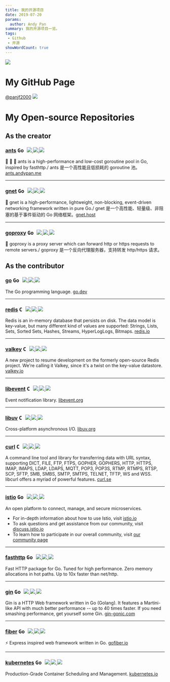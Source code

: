 ```yaml
---
title: 我的开源项目
date: 2019-07-20
params:
  author: Andy Pan
summary: 我的开源项目一览。
tags:
 - Github
 - 开源
showWordCount: true
---
```


![](https://res.strikefreedom.top/static_res/blog/figures/0c9HBMW0byk5LRouy1-78bc058e.png)

# My GitHub Page

[@panjf2000](https://github.com/panjf2000)  <img src="https://img.shields.io/github/followers/panjf2000?color=%23f2be45&logo=github&style=for-the-badge">

# My Open-source Repositories

## As the creator

### [ants](https://github.com/panjf2000/ants)   <kbd title="主要编程语言">  Go  </kbd>    <span style="font-size: 15px;">        <a title="Watchers" target="_blank" href="https://github.com/panjf2000/ants/watchers">  <img src="https://img.shields.io/github/watchers/panjf2000/ants?color=%2344cef6&logo=probot&style=for-the-badge">    </a>        <a title="Stars" target="_blank" href="https://github.com/panjf2000/ants/stargazers">  <img src="https://img.shields.io/github/stars/panjf2000/ants?color=%232edfa3&logo=trustpilot&style=for-the-badge">    </a>        <a title="Forks" target="_blank" href="https://github.com/panjf2000/ants/network/members">  <img src="https://img.shields.io/github/forks/panjf2000/ants?color=%23ff4c00&logo=hubspot&style=for-the-badge">    </a>    </span>

🐜 🐜 🐜 ants is a high-performance and low-cost goroutine pool in Go, inspired by fasthttp./ ants 是一个高性能且低损耗的 goroutine 池。[ants.andypan.me](https://ants.andypan.me/)

---

### [gnet](https://github.com/panjf2000/gnet)   <kbd title="主要编程语言">  Go  </kbd>    <span style="font-size: 15px;">        <a title="Watchers" target="_blank" href="https://github.com/panjf2000/gnet/watchers">    <img src="https://img.shields.io/github/watchers/panjf2000/gnet?color=%2344cef6&logo=probot&style=for-the-badge">    </a>        <a title="Stars" target="_blank" href="https://github.com/panjf2000/gnet/stargazers">    <img src="https://img.shields.io/github/stars/panjf2000/gnet?color=%232edfa3&logo=trustpilot&style=for-the-badge">    </a>        <a title="Forks" target="_blank" href="https://github.com/panjf2000/gnet/network/members">    <img src="https://img.shields.io/github/forks/panjf2000/gnet?color=%23ff4c00&logo=hubspot&style=for-the-badge">    </a>    </span>

🚀 gnet is a high-performance, lightweight, non-blocking, event-driven networking framework written in pure Go./ gnet 是一个高性能、轻量级、非阻塞的基于事件驱动的 Go 网络框架。[gnet.host](https://gnet.host/)

---

### [goproxy](https://github.com/panjf2000/goproxy)   <kbd title="主要编程语言">  Go  </kbd>    <span style="font-size: 15px;">        <a title="Watchers" target="_blank" href="https://github.com/panjf2000/goproxy/watchers">    <img src="https://img.shields.io/github/watchers/panjf2000/goproxy?color=%2344cef6&logo=probot&style=for-the-badge">    </a>        <a title="Stars" target="_blank" href="https://github.com/panjf2000/goproxy/stargazers">    <img src="https://img.shields.io/github/stars/panjf2000/goproxy?color=%232edfa3&logo=trustpilot&style=for-the-badge">    </a>        <a title="Forks" target="_blank" href="https://github.com/panjf2000/goproxy/network/members">    <img src="https://img.shields.io/github/forks/panjf2000/goproxy?color=%23ff4c00&logo=hubspot&style=for-the-badge">    </a>    </span>

🦁 goproxy is a proxy server which can forward http or https requests to remote servers./  goproxy 是一个反向代理服务器，支持转发 http/https 请求。

<!--
## As the maintainer

### [awesome-go](https://github.com/avelino/awesome-go)   <kbd title="主要编程语言">  Go  </kbd>    <span style="font-size: 15px;">        <a title="Watchers" target="_blank" href="https://github.com/avelino/awesome-go/watchers">    <img src="https://img.shields.io/github/watchers/avelino/awesome-go?color=%2344cef6&logo=probot&style=for-the-badge">    </a>        <a title="Stars" target="_blank" href="https://github.com/avelino/awesome-go/stargazers">    <img src="https://img.shields.io/github/stars/avelino/awesome-go?color=%232edfa3&logo=trustpilot&style=for-the-badge">    </a>        <a title="Forks" target="_blank" href="https://github.com/avelino/awesome-go/network/members">    <img src="https://img.shields.io/github/forks/avelino/awesome-go?color=%23ff4c00&logo=hubspot&style=for-the-badge">    </a>    </span>

A curated list of awesome Go frameworks, libraries and software [awesome-go.com](https://awesome-go.com/)

-->

## As the contributor

### [go](https://github.com/golang/go)   <kbd title="主要编程语言">  Go  </kbd>    <span style="font-size: 15px;">                 <a title="Watchers" target="_blank" href="https://github.com/golang/go/watchers">    <img src="https://img.shields.io/github/watchers/golang/go?color=%2344cef6&logo=probot&style=for-the-badge">    </a>        <a title="Stars" target="_blank" href="https://github.com/golang/go/stargazers">    <img src="https://img.shields.io/github/stars/golang/go?color=%232edfa3&logo=trustpilot&style=for-the-badge">    </a>        <a title="Forks" target="_blank" href="https://github.com/golang/go/network/members">    <img src="https://img.shields.io/github/forks/golang/go?color=%23ff4c00&logo=hubspot&style=for-the-badge">    </a>    </span>

The Go programming language. [go.dev](https://go.dev/)

---

### [redis](https://github.com/redis/redis)   <kbd title="主要编程语言">  C  </kbd>    <span style="font-size: 15px;">                 <a title="Watchers" target="_blank" href="https://github.com/redis/redis/watchers">    <img src="https://img.shields.io/github/watchers/redis/redis?color=%2344cef6&logo=probot&style=for-the-badge">    </a>        <a title="Stars" target="_blank" href="https://github.com/redis/redis/stargazers">    <img src="https://img.shields.io/github/stars/redis/redis?color=%232edfa3&logo=trustpilot&style=for-the-badge">    </a>        <a title="Forks" target="_blank" href="https://github.com/redis/redis/network/members">    <img src="https://img.shields.io/github/forks/redis/redis?color=%23ff4c00&logo=hubspot&style=for-the-badge">    </a>    </span>

Redis is an in-memory database that persists on disk. The data model is key-value, but many different kind of values are supported: Strings, Lists, Sets, Sorted Sets, Hashes, Streams, HyperLogLogs, Bitmaps. [redis.io](https://redis.io/)

---

### [valkey](https://github.com/valkey-io/valkey)   <kbd title="主要编程语言">  C  </kbd>    <span style="font-size: 15px;">                 <a title="Watchers" target="_blank" href="https://github.com/valkey-io/valkey/watchers">    <img src="https://img.shields.io/github/watchers/valkey-io/valkey?color=%2344cef6&logo=probot&style=for-the-badge">    </a>        <a title="Stars" target="_blank" href="https://github.com/valkey-io/valkey/stargazers">    <img src="https://img.shields.io/github/stars/valkey-io/valkey?color=%232edfa3&logo=trustpilot&style=for-the-badge">    </a>        <a title="Forks" target="_blank" href="https://github.com/valkey-io/valkey/network/members">    <img src="https://img.shields.io/github/forks/valkey-io/valkey?color=%23ff4c00&logo=hubspot&style=for-the-badge">    </a>    </span>

A new project to resume development on the formerly open-source Redis project. We're calling it Valkey, since it's a twist on the key-value datastore. [valkey.io](https://valkey.io/)

---

### [libevent](https://github.com/libevent/libevent)   <kbd title="主要编程语言">  C  </kbd>    <span style="font-size: 15px;">        <a title="Watchers" target="_blank" href="https://github.com/libevent/libevent/watchers">    <img src="https://img.shields.io/github/watchers/libevent/libevent?color=%2344cef6&logo=probot&style=for-the-badge">    </a>        <a title="Stars" target="_blank" href="https://github.com/libevent/libevent/stargazers">    <img src="https://img.shields.io/github/stars/libevent/libevent?color=%232edfa3&logo=trustpilot&style=for-the-badge">    </a>        <a title="Forks" target="_blank" href="https://github.com/libevent/libevent/network/members">    <img src="https://img.shields.io/github/forks/libevent/libevent?color=%23ff4c00&logo=hubspot&style=for-the-badge">    </a>    </span>

Event notification library. [libevent.org](https://libevent.org/)

---

### [libuv](https://github.com/libuv/libuv)   <kbd title="主要编程语言">  C  </kbd>    <span style="font-size: 15px;">        <a title="Watchers" target="_blank" href="https://github.com/libuv/libuv/watchers">    <img src="https://img.shields.io/github/watchers/libuv/libuv?color=%2344cef6&logo=probot&style=for-the-badge">    </a>        <a title="Stars" target="_blank" href="https://github.com/libuv/libuv/stargazers">    <img src="https://img.shields.io/github/stars/libuv/libuv?color=%232edfa3&logo=trustpilot&style=for-the-badge">    </a>        <a title="Forks" target="_blank" href="https://github.com/libuv/libuv/network/members">    <img src="https://img.shields.io/github/forks/libuv/libuv?color=%23ff4c00&logo=hubspot&style=for-the-badge">    </a>    </span>

Cross-platform asynchronous I/O. [libuv.org](https://libuv.org/)

---

### [curl](https://github.com/curl/curl)   <kbd title="主要编程语言">  C  </kbd>    <span style="font-size: 15px;">        <a title="Watchers" target="_blank" href="https://github.com/curl/curl/watchers">    <img src="https://img.shields.io/github/watchers/curl/curl?color=%2344cef6&logo=probot&style=for-the-badge">    </a>        <a title="Stars" target="_blank" href="https://github.com/curl/curl/stargazers">    <img src="https://img.shields.io/github/stars/curl/curl?color=%232edfa3&logo=trustpilot&style=for-the-badge">    </a>        <a title="Forks" target="_blank" href="https://github.com/curl/curl/network/members">    <img src="https://img.shields.io/github/forks/curl/curl?color=%23ff4c00&logo=hubspot&style=for-the-badge">    </a>    </span>

A command line tool and library for transferring data with URL syntax, supporting DICT, FILE, FTP, FTPS, GOPHER, GOPHERS, HTTP, HTTPS, IMAP, IMAPS, LDAP, LDAPS, MQTT, POP3, POP3S, RTMP, RTMPS, RTSP, SCP, SFTP, SMB, SMBS, SMTP, SMTPS, TELNET, TFTP, WS and WSS. libcurl offers a myriad of powerful features. [curl.se](https://curl.se/)

---

### [istio](https://github.com/istio/istio)   <kbd title="主要编程语言">  Go  </kbd>    <span style="font-size: 15px;">                 <a title="Watchers" target="_blank" href="https://github.com/istio/istio/watchers">    <img src="https://img.shields.io/github/watchers/istio/istio?color=%2344cef6&logo=probot&style=for-the-badge">    </a>        <a title="Stars" target="_blank" href="https://github.com/istio/istio/stargazers">    <img src="https://img.shields.io/github/stars/istio/istio?color=%232edfa3&logo=trustpilot&style=for-the-badge">    </a>        <a title="Forks" target="_blank" href="https://github.com/istio/istio/network/members">    <img src="https://img.shields.io/github/forks/istio/istio?color=%23ff4c00&logo=hubspot&style=for-the-badge">    </a>    </span>

An open platform to connect, manage, and secure microservices.

* For in-depth information about how to use Istio, visit [istio.io](https://istio.io/)
* To ask questions and get assistance from our community, visit [discuss.istio.io](https://discuss.istio.io/)
* To learn how to participate in our overall community, visit [our community page](https://istio.io/about/community)

---

### [fasthttp](https://github.com/valyala/fasthttp)    <kbd title="主要编程语言">  Go  </kbd>    <span style="font-size: 15px;">        <a title="Watchers" target="_blank" href="https://github.com/valyala/fasthttp/watchers">    <img src="https://img.shields.io/github/watchers/valyala/fasthttp?color=%2344cef6&logo=probot&style=for-the-badge">    </a>        <a title="Stars" target="_blank" href="https://github.com/valyala/fasthttp/stargazers">    <img src="https://img.shields.io/github/stars/valyala/fasthttp?color=%232edfa3&logo=trustpilot&style=for-the-badge">    </a>        <a title="Forks" target="_blank" href="https://github.com/valyala/fasthttp/network/members">    <img src="https://img.shields.io/github/forks/valyala/fasthttp?color=%23ff4c00&logo=hubspot&style=for-the-badge">    </a>    </span>

Fast HTTP package for Go. Tuned for high performance. Zero memory allocations in hot paths. Up to 10x faster than net/http.

---

### [gin](https://github.com/gin-gonic/gin)   <kbd title="主要编程语言">  Go  </kbd>    <span style="font-size: 15px;">        <a title="Watchers" target="_blank" href="https://github.com/gin-gonic/gin/watchers">    <img src="https://img.shields.io/github/watchers/gin-gonic/gin?color=%2344cef6&logo=probot&style=for-the-badge">    </a>        <a title="Stars" target="_blank" href="https://github.com/gin-gonic/gin/stargazers">    <img src="https://img.shields.io/github/stars/gin-gonic/gin?color=%232edfa3&logo=trustpilot&style=for-the-badge">    </a>        <a title="Forks" target="_blank" href="https://github.com/gin-gonic/gin/network/members">    <img src="https://img.shields.io/github/forks/gin-gonic/gin?color=%23ff4c00&logo=hubspot&style=for-the-badge">    </a>    </span>

Gin is a HTTP Web framework written in Go (Golang). It features a Martini-like API with much better performance -- up to 40 times faster. If you need smashing performance, get yourself some Gin. [gin-gonic.com](https://gin-gonic.com/)

---

### [fiber](https://github.com/gofiber/fiber)   <kbd title="主要编程语言">  Go  </kbd>    <span style="font-size: 15px;">        <a title="Watchers" target="_blank" href="https://github.com/gofiber/fiber/watchers">    <img src="https://img.shields.io/github/watchers/gofiber/fiber?color=%2344cef6&logo=probot&style=for-the-badge">    </a>        <a title="Stars" target="_blank" href="https://github.com/gofiber/fiber/stargazers">    <img src="https://img.shields.io/github/stars/gofiber/fiber?color=%232edfa3&logo=trustpilot&style=for-the-badge">    </a>        <a title="Forks" target="_blank" href="https://github.com/gofiber/fiber/network/members">    <img src="https://img.shields.io/github/forks/gofiber/fiber?color=%23ff4c00&logo=hubspot&style=for-the-badge">    </a>    </span>

⚡️ Express inspired web framework written in Go. [gofiber.io](https://gofiber.io/)

---

### [kubernetes](https://github.com/kubernetes/kubernetes)   <kbd title="主要编程语言">  Go  </kbd>    <span style="font-size: 15px;">        <a title="Watchers" target="_blank" href="https://github.com/kubernetes/kubernetes/watchers">    <img src="https://img.shields.io/github/watchers/kubernetes/kubernetes?color=%2344cef6&logo=probot&style=for-the-badge">    </a>        <a title="Stars" target="_blank" href="https://github.com/kubernetes/kubernetes/stargazers">    <img src="https://img.shields.io/github/stars/kubernetes/kubernetes?color=%232edfa3&logo=trustpilot&style=for-the-badge">    </a>        <a title="Forks" target="_blank" href="https://github.com/kubernetes/kubernetes/network/members">    <img src="https://img.shields.io/github/forks/kubernetes/kubernetes?color=%23ff4c00&logo=hubspot&style=for-the-badge">    </a>    </span>

Production-Grade Container Scheduling and Management. [kubernetes.io](https://kubernetes.io/)